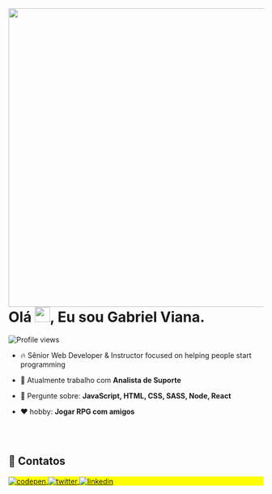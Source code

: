 <img align="left" height="590em" src="./github/vian4dev-card.png"/>
<h1 align="left">Olá <img src="https://raw.githubusercontent.com/kaueMarques/kaueMarques/master/hi.gif" height="30px">, Eu sou Gabriel Viana.</h1>
<p align="left"> <img src="https://komarev.com/ghpvc/?username=maykbrito&color=yellow" alt="Profile views" /> </p>

- 🔥 Sênior Web Developer & Instructor focused on helping people start programming 

- 🔭 Atualmente trabalho com **Analista de Suporte**

- 💬 Pergunte sobre: **JavaScript, HTML, CSS, SASS, Node, React**

- ❤️ hobby: **Jogar RPG com amigos**


<br><br>

## 🔖 Contatos

<p align="left" style="background:yellow">
<a href="https://codepen.io/maykbrito" target="_blank">
  <img align="center" src="https://img.shields.io/badge/-vianadev-05122A?style=flat&logo=instagram" alt="codepen"/>
</a>
<a href="https://twitter.com/maykbrito" target="_blank">
  <img align="center" src="https://img.shields.io/badge/-vianadev-05122A?style=flat&logo=linkedin" alt="twitter"/>  
</a>
<a href="https://linkedin.com/in/maykbrito" target="_blank">
  <img align="center" src="https://img.shields.io/badge/-vianadev-05122A?style=flat&logo=telegram" alt="linkedin"/>
</a>
</p>
